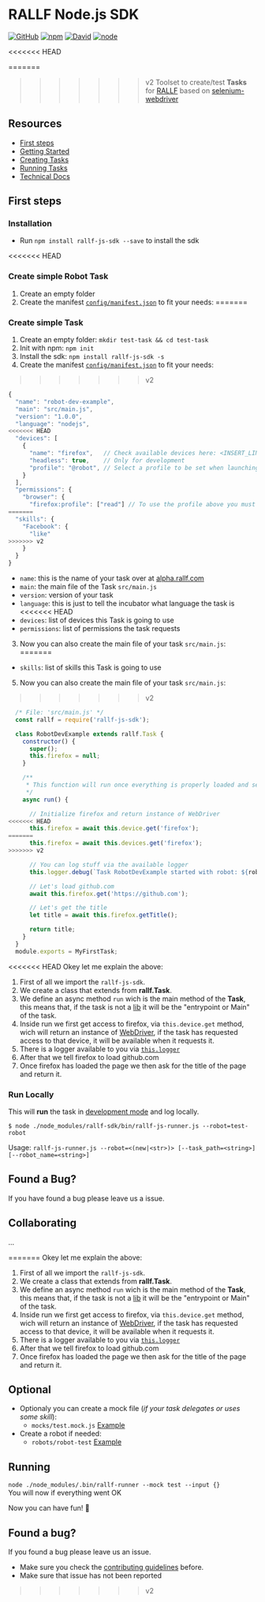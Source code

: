 # RALLF Node.js SDK

[![GitHub](https://img.shields.io/github/license/RobotUnion/rallf-js-sdk.svg?style=flat-square)](https://github.com/RobotUnion/rallf-js-sdk)
[![npm](https://img.shields.io/npm/v/rallf-sdk.svg?style=flat-square)](https://www.npmjs.com/package/rallf-sdk)
[![David](https://img.shields.io/david/RobotUnion/rallf-sdk.svg?style=flat-square)](https://github.com/RobotUnion/rallf-js-sdk)
[![node](https://img.shields.io/node/v/rallf-sdk.svg?style=flat-square)](https://www.npmjs.com/package/rallf-sdk)


<<<<<<< HEAD

=======
>>>>>>> v2
Toolset to create/test **Tasks** for [RALLF](https://ralf.robotunion.net)
based on [selenium-webdriver](https://www.npmjs.com/package/selenium-webdriver)

## Resources
* [First steps](#first-steps)
* [Getting Started](https://github.com/RobotUnion/rallf-sdk/wiki/Getting-Started)
* [Creating Tasks](https://github.com/RobotUnion/rallf-sdk/wiki/Creating-Tasks)
* [Running Tasks](https://github.com/RobotUnion/rallf-sdk/wiki/Running-Tasks)
* [Technical Docs](https://github.com/RobotUnion/rallf-sdk/wiki/Technical-Docs)


## First steps
### Installation
* Run `npm install rallf-js-sdk --save` to install the sdk

<<<<<<< HEAD
### Create simple Robot Task
  1. Create an empty folder
  2. Create the manifest [`config/manifest.json`](https://github.com/RobotUnion/rallf-js-sdk/wiki/Manifest) to fit your needs:
=======
### Create simple Task
  1. Create an empty folder: `mkdir test-task && cd test-task`
  2. Init with npm: `npm init`
  3. Install the sdk: `npm install rallf-js-sdk -s`
  4. Create the manifest [`config/manifest.json`](https://github.com/RobotUnion/rallf-js-sdk/wiki/Manifest) to fit your needs:
>>>>>>> v2

```js
{
  "name": "robot-dev-example",
  "main": "src/main.js",
  "version": "1.0.0",
  "language": "nodejs",
<<<<<<< HEAD
  "devices": [
    {
      "name": "firefox",   // Check available devices here: <INSERT_LINK>
      "headless": true,    // Only for development
      "profile": "@robot", // Select a profile to be set when launching firefox
    }
  ],
  "permissions": {
    "browser": {
      "firefox:profile": ["read"] // To use the profile above you must also ask for read permission
=======
  "skills": {
    "Facebook": {
      "like"
>>>>>>> v2
    }
  }
}
```
  * `name`: this is the name of your task over at [alpha.rallf.com](https://alpha.rallf.com)
  * `main`: the main file of the Task `src/main.js`
  * `version`: version of your task
  * `language`: this is just to tell the incubator what language the task is
<<<<<<< HEAD
  * `devices`: list of devices this Task is going to use
  * `permissions`: list of permissions the task requests

  3. Now you can also create the main file of your task `src/main.js`:
=======
  * `skills`: list of skills this Task is going to use

  5. Now you can also create the main file of your task `src/main.js`:
>>>>>>> v2
  
```js
  /* File: 'src/main.js' */
  const rallf = require('rallf-js-sdk');

  class RobotDevExample extends rallf.Task {
    constructor() {
      super();
      this.firefox = null;
    }

    /**
     * This function will run once everything is properly loaded and set to go
     */
    async run() {

      // Initialize firefox and return instance of WebDriver
<<<<<<< HEAD
      this.firefox = await this.device.get('firefox');
=======
      this.firefox = await this.devices.get('firefox');
>>>>>>> v2

      // You can log stuff via the available logger
      this.logger.debug(`Task RobotDevExample started with robot: ${robot.kb.id}`);

      // Let's load github.com
      await this.firefox.get('https://github.com');

      // Let's get the title
      let title = await this.firefox.getTitle();

      return title;
    }
  }
  module.exports = MyFirstTask;
``` 
<<<<<<< HEAD
  Okey let me explain the above:
  1. First of all we import the `rallf-js-sdk`.
  2. We create a class that extends from **rallf.Task**.
  3. We define an async method `run` wich is the main method of the **Task**, this means that, if the task is not a [lib]() it will be the "entrypoint or Main" of the task.
  4. Inside run we first get access to firefox, via `this.device.get` method, wich will return an instance of [WebDriver](), if the task has requested access to that device, it will be available when it requests it.
  5. There is a logger available to you via [`this.logger`]()
  6. After that we tell firefox to load github.com
  7. Once firefox has loaded the page we then ask for the title of the page and return it.

### Run Locally
This will **run** the task in [development mode]() and log locally.
```
$ node ./node_modules/rallf-sdk/bin/rallf-js-runner.js --robot=test-robot
```
Usage: `rallf-js-runner.js --robot=<(new|<str>)> [--task_path=<string>] [--robot_name=<string>]`

## Found a Bug?
If you have found a bug please leave us a issue.

## Collaborating
...


=======
  Okey let me explain the above:  
  1. First of all we import the `rallf-js-sdk`.  
  2. We create a class that extends from **rallf.Task**.  
  3. We define an async method `run` wich is the main method of the **Task**, this means that, if the task is not a [lib]() it will be the "entrypoint or Main" of the task.  
  4. Inside run we first get access to firefox, via `this.device.get` method, wich will return an instance of [WebDriver](), if the task has requested access to that device, it will be available when it requests it.  
  5. There is a logger available to you via [`this.logger`]()  
  6. After that we tell firefox to load github.com   
  7. Once firefox has loaded the page we then ask for the title of the page and return it.  

## Optional
* Optionaly you can create a mock file (_if your task delegates or uses some skill_):
  * `mocks/test.mock.js` [Example](./examples/basic-example/mocks/test.mock.js)
* Create a robot if needed:
  * `robots/robot-test` [Example](./examples/basic-example/robots/robot-test)

## Running 
`node ./node_modules/.bin/rallf-runner --mock test --input {}`  
You will now if everything went OK

Now you can have fun! 🤖

## Found a bug?
If you found a bug please leave us an issue.
* Make sure you check the [contributing guidelines](https://github.com/RobotUnion/rallf-js-sdk/blob/v2/.github/CONTRIBUTING.md) before.
* Make sure that issue has not been reported
>>>>>>> v2

